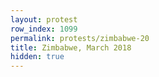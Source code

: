 ```yaml
---
layout: protest
row_index: 1099
permalink: protests/zimbabwe-20
title: Zimbabwe, March 2018
hidden: true
---
```

